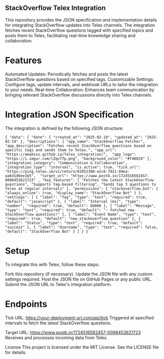 ## StackOverflow Telex Integration
This repository provides the JSON specification and implementation details for integrating StackOverflow updates into Telex channels. The integration fetches recent StackOverflow questions tagged with specified topics and posts them to Telex, facilitating real-time knowledge sharing and collaboration.

# Features
Automated Updates: Periodically fetches and posts the latest StackOverflow questions based on specified tags.
Customizable Settings: Configure tags, update intervals, and webhook URLs to tailor the integration to your needs.
Real-time Collaboration: Enhances team communication by bringing relevant StackOverflow discussions directly into Telex channels.

# Integration JSON Specification
The integration is defined by the following JSON structure:


`{
  "data": {
    "date": {
      "created_at": "2025-02-19",
      "updated_at": "2025-02-19"
    },
    "descriptions": {
      "app_name": "StackOverflow Fetcher",
      "app_description": "Fetches recent StackOverflow questions based on specific tags and sends them to Telex.",
      "app_url": "https://amaksss.github.io/Telex_integration/", 
      "app_logo": "https://i.imgur.com/lZqvffp.png",
      "background_color": "#f48024"
    },
    "integration_category": "Communication & Collaboration",
    "integration_type": "interval",
    "is_active": true,
    "tick_url": "https://ping.telex.im/v1/return/01952380-e2c6-7921-89ea-aa6d1d6ee1b5", 
    "target_url": "https://www.postb.in/1724516582457-0098453621723"
,
    "key_features": [
      "Fetches the latest StackOverflow questions",
      "Supports tag-based filtering",
      "Sends top 3 questions to Telex at regular intervals"
    ],
    "permissions": {
      "stackoverflow_bot": {
        "always_online": true,
        "display_name": "StackOverflow Bot"
      }
    },
    "settings": [
      {
        "label": "Tag",
        "type": "text",
        "required": true,
        "default": "javascript"
      },
      {
        "label": "Interval (ms)",
        "type": "number",
        "required": true,
        "default": 60000
      },
      {
        "label": "Message",
        "type": "text",
        "required": true,
        "default": "💡 Fetched new StackOverflow questions!"
      },
      {
        "label": "Event Name",
        "type": "text",
        "required": true,
        "default": "new_stackoverflow_question"
      },
      {
        "label": "Status",
        "type": "text",
        "required": true,
        "default": "success"
      },
      {
        "label": "Username",
        "type": "text",
        "required": false,
        "default": "StackOverflow Bot"
      }
    ]
  }
}`


# Setup
To integrate this with Telex, follow these steps:

Fork this repository (if necessary).
Update the JSON file with any custom settings required.
Host the JSON file on GitHub Pages or any public URL.
Submit the JSON URL to Telex's integration platform.
  


# Endpoints
Tick URL: https://your-deployment-url.com/api/tick
Triggered at specified intervals to fetch the latest StackOverflow questions.

Target URL: https://www.postb.in/1724516582457-0098453621723
Receives and processes incoming data from Telex.


License
This project is licensed under the MIT License. See the LICENSE file for details.
